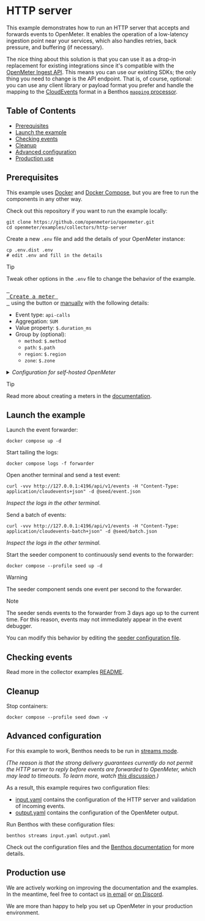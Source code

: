 # HTTP server

This example demonstrates how to run an HTTP server that accepts and forwards events to OpenMeter.
It enables the operation of a low-latency ingestion point near your services, which also handles retries, back pressure, and buffering (if necessary).

The nice thing about this solution is that you can use it as a drop-in replacement for existing integrations since it's compatible with the [OpenMeter Ingest API](https://openmeter.io/docs/getting-started/api).
This means you can use our existing SDKs; the only thing you need to change is the API endpoint.
That is, of course, optional: you can use any client library or payload format you prefer and handle the mapping to the [CloudEvents](https://cloudevents.io/) format in a Benthos [`mapping` processor](https://www.benthos.dev/docs/components/processors/mapping/).

## Table of Contents <!-- omit from toc -->

- [Prerequisites](#prerequisites)
- [Launch the example](#launch-the-example)
- [Checking events](#checking-events)
- [Cleanup](#cleanup)
- [Advanced configuration](#advanced-configuration)
- [Production use](#production-use)

## Prerequisites

This example uses [Docker](https://docker.com) and [Docker Compose](https://docs.docker.com/compose/), but you are free to run the components in any other way.

Check out this repository if you want to run the example locally:

```shell
git clone https://github.com/openmeterio/openmeter.git
cd openmeter/examples/collectors/http-server
```

Create a new `.env` file and add the details of your OpenMeter instance:

```shell
cp .env.dist .env
# edit .env and fill in the details
```

> [!TIP]
> Tweak other options in the `.env` file to change the behavior of the example.

[<kbd> <br> Create a meter <br> </kbd>](https://openmeter.cloud/meters/create?meter=%7B%22slug%22%3A%22api_calls%22%2C%22eventType%22%3A%22api-calls%22%2C%22valueProperty%22%3A%22%24.duration_ms%22%2C%22aggregation%22%3A%22SUM%22%2C%22windowSize%22%3A%22MINUTE%22%2C%22groupBy%22%3A%5B%7B%22name%22%3A%22method%22%7D%2C%7B%22name%22%3A%22path%22%7D%2C%7B%22name%22%3A%22region%22%7D%2C%7B%22name%22%3A%22zone%22%7D%5D%7D&utm_source=github&utm_medium=link&utm_content=collectors)
using the button or [manually](https://openmeter.cloud/meters/create) with the following details:

- Event type: `api-calls`
- Aggregation: `SUM`
- Value property: `$.duration_ms`
- Group by (optional):
  - `method`: `$.method`
  - `path`: `$.path`
  - `region`: `$.region`
  - `zone`: `$.zone`

<details><summary><i>Configuration for self-hosted OpenMeter</i></summary><br>

```yaml
# ...

meters:
  - slug: api_calls
    eventType: api-calls
    aggregation: SUM
    valueProperty: $.duration_ms
    groupBy:
      method: $.method
      path: $.path
      region: $.region
      zone: $.zone
```

</details>

> [!TIP]
> Read more about creating a meters in the [documentation](https://openmeter.io/docs/getting-started/meters).

## Launch the example

Launch the event forwarder:

```shell
docker compose up -d
```

Start tailing the logs:

```shell
docker compose logs -f forwarder
```

Open another terminal and send a test event:

```shell
curl -vvv http://127.0.0.1:4196/api/v1/events -H "Content-Type: application/cloudevents+json" -d @seed/event.json
```

_Inspect the logs in the other terminal._

Send a batch of events:

```shell
curl -vvv http://127.0.0.1:4196/api/v1/events -H "Content-Type: application/cloudevents-batch+json" -d @seed/batch.json
```

_Inspect the logs in the other terminal._

Start the seeder component to continuously send events to the forwarder:

```shell
docker compose --profile seed up -d
```

> [!WARNING]
> The seeder component sends one event per second to the forwarder.

> [!NOTE]
> The seeder sends events to the forwarder from 3 days ago up to the current time.
> For this reason, events may not immediately appear in the event debugger.
>
> You can modify this behavior by editing the [seeder configuration file](seed/config.yaml).

## Checking events

Read more in the collector examples [README](../README.md#Checking-events-in-OpenMeter).

## Cleanup

Stop containers:

```shell
docker compose --profile seed down -v
```

## Advanced configuration

For this example to work, Benthos needs to be run in [streams mode](https://www.benthos.dev/docs/guides/streams_mode/about).

_(The reason is that the strong delivery guarantees currently do not permit the HTTP server to reply before events are forwarded to OpenMeter, which may lead to timeouts.
To learn more, watch [this discussion](https://github.com/benthosdev/benthos/discussions/2324).)_

As a result, this example requires two configuration files:

- [input.yaml](/collector/benthos/presets/http-server/input.yaml) contains the configuration of the HTTP server and validation of incoming events.
- [output.yaml](/collector/benthos/presets/http-server/output.yaml) contains the configuration of the OpenMeter output.

Run Benthos with these configuration files:

```shell
benthos streams input.yaml output.yaml
```

Check out the configuration files and the [Benthos documentation](https://www.benthos.dev/docs/about) for more details.

## Production use

We are actively working on improving the documentation and the examples.
In the meantime, feel free to contact us [in email](https://us10.list-manage.com/contact-form?u=c7d6a96403a0e5e19032ee885&form_id=fe04a7fc4851f8547cfee56763850e95) or [on Discord](https://discord.gg/nYH3ZQ3Xzq).

We are more than happy to help you set up OpenMeter in your production environment.
